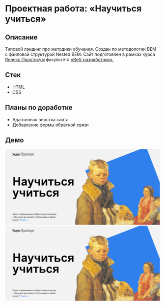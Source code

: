 # Проектная работа: «Научиться учиться»

## Описание

Типовой лэндинг про методики обучения. Создан по методологии BEM с файловой структурой Nested BEM. 
Сайт подготовлен в рамках курса [Яндекс.Практикум](https://practicum.yandex.ru/) факультета [«Веб-разработчик».](https://practicum.yandex.ru/web/)

## Стек
* HTML
* CSS

## Планы по доработке
* Адаптивная верстка сайта
* Добавление формы обратной связи

## Демо
![demo](demo.PNG)
![demo](./images/demo.png)


